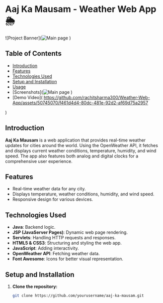 # Aaj Ka Mausam - Weather Web App 🌦️

![Project Banner](![Main page](https://github.com/rachitsharma300/Weather-Web-App/assets/50745070/505329f1-4ee0-4690-bc5f-978717c3ea57)
) <!-- Replace with a screenshot or banner image -->

## Table of Contents
- [Introduction](#introduction)
- [Features](#features)
- [Technologies Used](#technologies-used)
- [Setup and Installation](#setup-and-installation)
- [Usage](#usage)
- [Screenshots](![Main page](https://github.com/rachitsharma300/Weather-Web-App/assets/50745070/505329f1-4ee0-4690-bc5f-978717c3ea57)
)
- [Demo Video](
https://github.com/rachitsharma300/Weather-Web-App/assets/50745070/f461d4d4-80dc-481e-92d2-af69d75a2957

)
  

## Introduction
**Aaj Ka Mausam** is a web application that provides real-time weather updates for cities around the world. Using the OpenWeather API, it fetches and displays current weather conditions, temperature, humidity, and wind speed. The app also features both analog and digital clocks for a comprehensive user experience.

## Features
- Real-time weather data for any city.
- Displays temperature, weather conditions, humidity, and wind speed.
- Responsive design for various devices.

## Technologies Used
- **Java**: Backend logic.
- **JSP (JavaServer Pages)**: Dynamic web page rendering.
- **Servlets**: Handling HTTP requests and responses.
- **HTML5 & CSS3**: Structuring and styling the web app.
- **JavaScript**: Adding interactivity.
- **OpenWeather API**: Fetching weather data.
- **Font Awesome**: Icons for better visual representation.

## Setup and Installation
1. **Clone the repository:**
   ```sh
   git clone https://github.com/yourusername/aaj-ka-mausam.git

